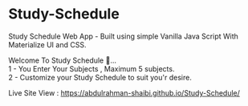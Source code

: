 # Study-Schedule

Study Schedule Web App - Built using simple Vanilla Java Script With Materialize UI and CSS. 

Welcome To Study Schedule 👋... <br>
1 - You Enter Your Subjects , Maximum 5 subjects. <br>
2 - Customize your Study Schedule to suit you'r desire. <br>

Live Site View : https://abdulrahman-shaibi.github.io/Study-Schedule/
